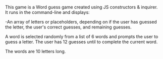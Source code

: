 

This game is a Word guess game created using JS constructors & inquirer. It runs in the command-line and displays:

-An array of letters or placeholders, depending on if the user has guessed the letter, the user's correct guesses, and remaining guesses.

A word is selected randomly from a list of 6 words and prompts the user to guess a letter. The user has 12 guesses until to complete the current word.

The words are 10 letters long.



